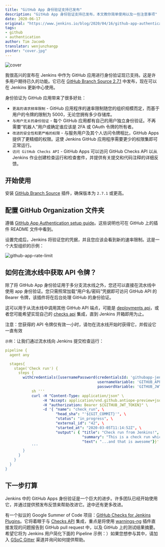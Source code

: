 ```yaml
---
title: "GitHub App 身份验证支持已发布"
description: "GitHub App 身份验证支持已发布，本文教你简单使用以及一些注意事项"
date: 2020-06-17
original: "https://www.jenkins.io/blog/2020/04/16/github-app-authentication/#github-app-authentication-support-released"
tags:
- github
- authentication
author: Tim Jacomb
translator: wenjunzhangp
poster: "cover.jpg"
---
```


![cover](cover.jpg)

我很高兴的宣布在 Jenkins 中作为 GitHub 应用进行身份验证现已支持。这是许多用户期待已久的功能。它已在 [GitHub Branch Source 2.7.1](https://github.com/jenkinsci/github-branch-source-plugin/releases/tag/github-branch-source-2.7.1) 中发布，现在可以在 Jenkins 更新中心使用。

身份验证为 GitHub 应用带来了很多好处：

* `更高的请求频率限制` - GitHub 应用程序的速率限制随您的组织规模而定，而基于用户的令牌的限制为 5000，无论您拥有多少存储库。
* `与用户无关的身份验证` - 每个 GitHub 应用都有自己的用户独立身份验证。不再需要“机器人”用户或确定谁应该是 2FA 或 OAuth 令牌的所有者。
* `改进的安全性和更严格的权限` - 与服务用户及其个人访问令牌相比，GitHub Apps 提供了更精细的权限。这使 Jenkins GitHub 应用程序需要更少的权限集即可正常运行。
* `访问 GitHub Checks API` - GitHub Apps 可以访问 GitHub Checks API 以从 Jenkins 作业创建检查运行和检查套件，并提供有关提交和代码注释的详细反馈。

## 开始使用

安装 [GitHub Branch Source](https://plugins.jenkins.io/github-branch-source/) 插件，确保版本为 `2.7.1` 或更高。

## 配置 GitHub Organization 文件夹

遵循 [GitHub App Authentication setup guide](https://github.com/jenkinsci/github-branch-source-plugin/blob/master/docs/github-app.adoc)。这些说明也可在 GitHub 上的插件 README 文件中看到。

设置完成后，Jenkins 将验证您的凭据，并且您应该会看到新的速率限制。这是一个大型组织的示例：

![github-app-rate-limit](github-app-rate-limit.png)

## 如何在流水线中获取 API 令牌？

除了将 GitHub App 身份验证用于多分支流水线之外，您还可以直接在流水线中使用 app 身份验证。您只需照常加载“用户名/密码”凭据即可访问 GitHub API 的 Bearer 令牌，该插件将在后台处理 GitHub 的身份验证。

这可以用于从流水线中调用其他 GitHub API 端点，可能是 [deployments api](https://developer.github.com/v3/repos/deployments/)，或者您可能希望实现自己的 [checks api](https://developer.github.com/v3/checks/) 集成，直到 Jenkins 开箱即用为止。

注意：您获得的 API 令牌仅有效一小时，请勿在流水线开始时获得它，并假设它一直有效

`示例`：让我们通过流水线向 Jenkins 提交检查运行：

``` yaml
pipeline {
  agent any

  stages{
    stage('Check run') {
      steps {
        withCredentials([usernamePassword(credentialsId: 'githubapp-jenkins',
                                          usernameVariable: 'GITHUB_APP',
                                          passwordVariable: 'GITHUB_JWT_TOKEN')]) {
            sh '''
            curl -H "Content-Type: application/json" \
                 -H "Accept: application/vnd.github.antiope-preview+json" \
                 -H "authorization: Bearer ${GITHUB_JWT_TOKEN}" \
                 -d '{ "name": "check_run", \
                       "head_sha": "'${GIT_COMMIT}'", \
                       "status": "in_progress", \
                       "external_id": "42", \
                       "started_at": "2020-03-05T11:14:52Z", \
                       "output": { "title": "Check run from Jenkins!", \
                                   "summary": "This is a check run which has been generated from Jenkins as GitHub App", \
                                   "text": "...and that is awesome"}}' https://api.github.com/repos/<org>/<repo>/check-runs
            '''
        }
      }
    }
  }
}
```

## 下一步打算

Jenkins 中的 GitHub Apps 身份验证是一个巨大的进步。许多团队已经开始使用它，并通过提供预发布反馈来帮助改进它。途中还有更多改进。

有一个拟议的 Google Summer of Code 项目：[GitHub Checks for Jenkins Plugins](https://www.jenkins.io/projects/gsoc/2020/project-ideas/github-checks/)。它将着眼于与 [Checks API](https://developer.github.com/v3/checks/) 集成，重点是将使用 [warnings-ng](https://plugins.jenkins.io/warnings-ng/) 插件直接发现的问题报告到 GitHub pull request 中，以及 GitHub 上的测试结果摘要。希望它将为 Jenkins 用户简化下面的 Pipeline 示例：）如果您想参与其中，请加入 [GSoC Gitter](https://gitter.im/jenkinsci/gsoc-sig) 渠道并询问如何提供帮助。